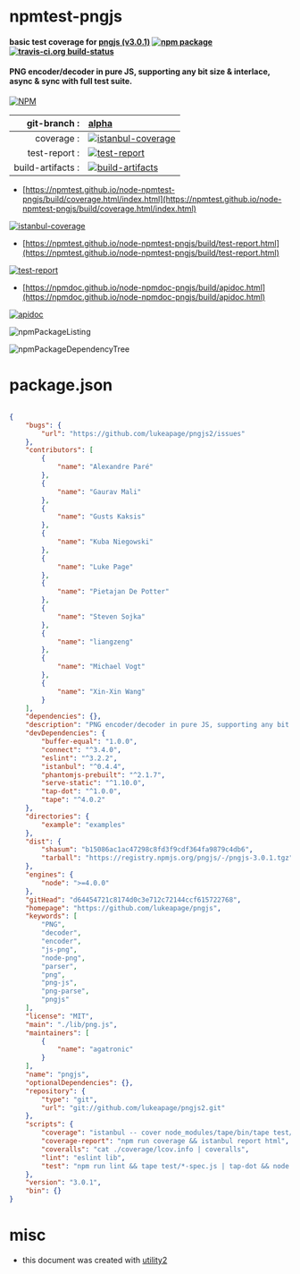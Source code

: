 # npmtest-pngjs

#### basic test coverage for  [pngjs (v3.0.1)](https://github.com/lukeapage/pngjs)  [![npm package](https://img.shields.io/npm/v/npmtest-pngjs.svg?style=flat-square)](https://www.npmjs.org/package/npmtest-pngjs) [![travis-ci.org build-status](https://api.travis-ci.org/npmtest/node-npmtest-pngjs.svg)](https://travis-ci.org/npmtest/node-npmtest-pngjs)

#### PNG encoder/decoder in pure JS, supporting any bit size & interlace, async & sync with full test suite.

[![NPM](https://nodei.co/npm/pngjs.png?downloads=true&downloadRank=true&stars=true)](https://www.npmjs.com/package/pngjs)

| git-branch : | [alpha](https://github.com/npmtest/node-npmtest-pngjs/tree/alpha)|
|--:|:--|
| coverage : | [![istanbul-coverage](https://npmtest.github.io/node-npmtest-pngjs/build/coverage.badge.svg)](https://npmtest.github.io/node-npmtest-pngjs/build/coverage.html/index.html)|
| test-report : | [![test-report](https://npmtest.github.io/node-npmtest-pngjs/build/test-report.badge.svg)](https://npmtest.github.io/node-npmtest-pngjs/build/test-report.html)|
| build-artifacts : | [![build-artifacts](https://npmtest.github.io/node-npmtest-pngjs/glyphicons_144_folder_open.png)](https://github.com/npmtest/node-npmtest-pngjs/tree/gh-pages/build)|

- [https://npmtest.github.io/node-npmtest-pngjs/build/coverage.html/index.html](https://npmtest.github.io/node-npmtest-pngjs/build/coverage.html/index.html)

[![istanbul-coverage](https://npmtest.github.io/node-npmtest-pngjs/build/screenCapture.buildCi.browser.%252Ftmp%252Fbuild%252Fcoverage.lib.html.png)](https://npmtest.github.io/node-npmtest-pngjs/build/coverage.html/index.html)

- [https://npmtest.github.io/node-npmtest-pngjs/build/test-report.html](https://npmtest.github.io/node-npmtest-pngjs/build/test-report.html)

[![test-report](https://npmtest.github.io/node-npmtest-pngjs/build/screenCapture.buildCi.browser.%252Ftmp%252Fbuild%252Ftest-report.html.png)](https://npmtest.github.io/node-npmtest-pngjs/build/test-report.html)

- [https://npmdoc.github.io/node-npmdoc-pngjs/build/apidoc.html](https://npmdoc.github.io/node-npmdoc-pngjs/build/apidoc.html)

[![apidoc](https://npmdoc.github.io/node-npmdoc-pngjs/build/screenCapture.buildCi.browser.%252Ftmp%252Fbuild%252Fapidoc.html.png)](https://npmdoc.github.io/node-npmdoc-pngjs/build/apidoc.html)

![npmPackageListing](https://npmtest.github.io/node-npmtest-pngjs/build/screenCapture.npmPackageListing.svg)

![npmPackageDependencyTree](https://npmtest.github.io/node-npmtest-pngjs/build/screenCapture.npmPackageDependencyTree.svg)



# package.json

```json

{
    "bugs": {
        "url": "https://github.com/lukeapage/pngjs2/issues"
    },
    "contributors": [
        {
            "name": "Alexandre Paré"
        },
        {
            "name": "Gaurav Mali"
        },
        {
            "name": "Gusts Kaksis"
        },
        {
            "name": "Kuba Niegowski"
        },
        {
            "name": "Luke Page"
        },
        {
            "name": "Pietajan De Potter"
        },
        {
            "name": "Steven Sojka"
        },
        {
            "name": "liangzeng"
        },
        {
            "name": "Michael Vogt"
        },
        {
            "name": "Xin-Xin Wang"
        }
    ],
    "dependencies": {},
    "description": "PNG encoder/decoder in pure JS, supporting any bit size & interlace, async & sync with full test suite.",
    "devDependencies": {
        "buffer-equal": "1.0.0",
        "connect": "^3.4.0",
        "eslint": "^3.2.2",
        "istanbul": "^0.4.4",
        "phantomjs-prebuilt": "^2.1.7",
        "serve-static": "^1.10.0",
        "tap-dot": "^1.0.0",
        "tape": "^4.0.2"
    },
    "directories": {
        "example": "examples"
    },
    "dist": {
        "shasum": "b15086ac1ac47298c8fd3f9cdf364fa9879c4db6",
        "tarball": "https://registry.npmjs.org/pngjs/-/pngjs-3.0.1.tgz"
    },
    "engines": {
        "node": ">=4.0.0"
    },
    "gitHead": "d64454721c8174d0c3e712c72144ccf615722768",
    "homepage": "https://github.com/lukeapage/pngjs",
    "keywords": [
        "PNG",
        "decoder",
        "encoder",
        "js-png",
        "node-png",
        "parser",
        "png",
        "png-js",
        "png-parse",
        "pngjs"
    ],
    "license": "MIT",
    "main": "./lib/png.js",
    "maintainers": [
        {
            "name": "agatronic"
        }
    ],
    "name": "pngjs",
    "optionalDependencies": {},
    "repository": {
        "type": "git",
        "url": "git://github.com/lukeapage/pngjs2.git"
    },
    "scripts": {
        "coverage": "istanbul -- cover node_modules/tape/bin/tape test/*-spec.js nolarge",
        "coverage-report": "npm run coverage && istanbul report html",
        "coveralls": "cat ./coverage/lcov.info | coveralls",
        "lint": "eslint lib",
        "test": "npm run lint && tape test/*-spec.js | tap-dot && node test/run-compare"
    },
    "version": "3.0.1",
    "bin": {}
}
```



# misc
- this document was created with [utility2](https://github.com/kaizhu256/node-utility2)
